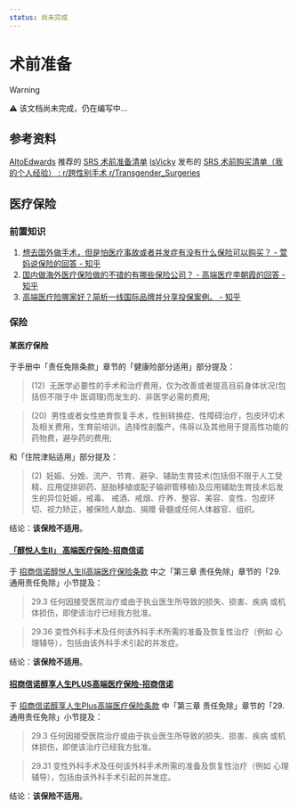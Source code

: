 ```yaml
---
status: 尚未完成
---
```

# 术前准备

> [!WARNING]
> ⚠️ 该文档尚未完成，仍在编写中...

## 参考资料

[AltoEdwards](https://www.reddit.com/user/AltoEdwards/)  推荐的 [SRS 术前准备清单](https://www.reddit.com/r/Transgender_Surgeries/comments/en1mf1/comment/fdt6iyr/?utm_source=share&utm_medium=web2x&context=3)
[IsVicky](https://www.reddit.com/user/IsVicky/) 发布的 [SRS 术前购买清单（我的个人经验） : r/跨性别手术 r/Transgender_Surgeries](https://www.reddit.com/r/Transgender_Surgeries/comments/j9iio0/srs_surgery_purchase_list_my_experience/)

## 医疗保险

### 前置知识

1. [想去国外做手术，但是怕医疗事故或者并发症有没有什么保险可以购买？ - 萱妈说保险的回答 - 知乎](https://www.zhihu.com/question/509410126/answer/2305856302)
2. [国内做海外医疗保险做的不错的有哪些保险公司？ - 高端医疗李朝霞的回答 - 知乎](https://www.zhihu.com/question/337979392/answer/778365285)
3. [高端医疗险哪家好？简析一线国际品牌并分享投保案例。 - 知乎](https://zhuanlan.zhihu.com/p/434229857)

### 保险

#### 某医疗保险

于手册中「责任免除条款」章节的「健康险部分适用」部分提及：

> (12)  无医学必要性的手术和治疗费用，仅为改善或者提高目前身体状况(包括但不限于中 医调理)而发生的、非医学必需的费用;

> (20)  男性或者女性绝育恢复手术，性别转换症、性障碍治疗，包皮环切术及相关费用，生育前培训，选择性剖腹产，伟哥以及其他用于提高性功能的药物费，避孕药的费用;

和「住院津贴适用」部分提及：

> (2)  妊娠、分娩、流产、节育、避孕、辅助生育技术(包括但不限于人工受精、应用促排卵药、胚胎移植或配子输卵管移植)及应用辅助生育技术后发生的异位妊娠，戒毒、 戒酒、戒烟、疗养、整容、美容、变性、包皮环切、视力矫正，被保险人献血、捐赠 骨髓或任何人体器官、组织。

结论：**该保险不适用**。

#### [「醇悦人生II」 高端医疗保险-招商信诺](https://www.cignacmb.com/insurance/ipmi/chunyuerensheng%E2%85%A1.html)

于 [招商信诺醇悦人生Ⅱ高端医疗保险条款](https://www.cignacmb.com/sc/doc/tiaokuan/chunyuerenshengergaoduanyiliaobaoxian.pdf) 中之「第三章 责任免除」章节的「29. 通用责任免除」小节提及：

> 29.3 任何因接受医院治疗或由于执业医生所导致的损失、损害、疾病 或机体损伤，即使该治疗已经我方批准。

> 29.36 变性外科手术及任何该外科手术所需的准备及恢复性治疗（例如 心理辅导），包括由该外科手术引起的并发症。

结论：**该保险不适用**。

#### [招商信诺醇享人生PLUS高端医疗保险-招商信诺](https://www.cignacmb.com/insurance/ipmi/chunxiangrenshengplus.html)

于 [招商信诺醇享人生Plus高端医疗保险条款](https://www.cignacmb.com/sc/doc/tiaokuan/cunxiangrenshengplusgaoduanyiliaobaoxian.pdf) 中「第三章 责任免除」章节的「29. 通用责任免除」小节提及：

> 29.3 任何因接受医院治疗或由于执业医生所导致的损失、损害、疾病 或机体损伤，即使该治疗已经我方批准。

> 29.31 变性外科手术及任何该外科手术所需的准备及恢复性治疗（例如 心理辅导），包括由该外科手术引起的并发症。

结论：**该保险不适用**。
